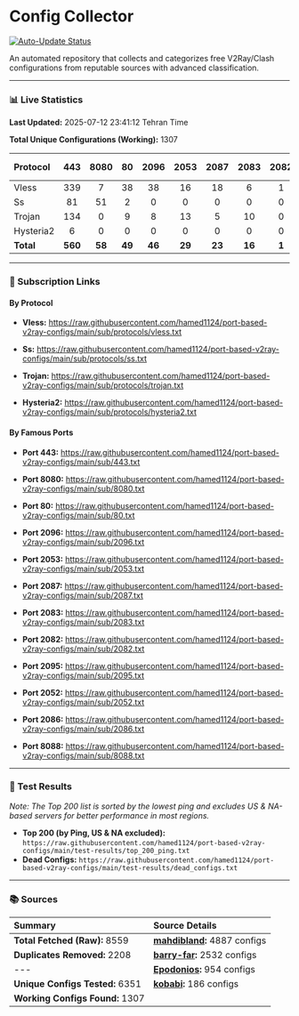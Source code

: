 # Config Collector

[![Auto-Update Status](https://github.com/hamed1124/port-based-v2ray-configs/actions/workflows/main.yml/badge.svg)](https://github.com/hamed1124/port-based-v2ray-configs/actions/workflows/main.yml)

An automated repository that collects and categorizes free V2Ray/Clash configurations from reputable sources with advanced classification.

---

### 📊 Live Statistics

**Last Updated:** 2025-07-12 23:41:12 Tehran Time

**Total Unique Configurations (Working):** 1307

| Protocol | 443 | 8080 | 80 | 2096 | 2053 | 2087 | 2083 | 2082 | 2095 | 2052 | 2086 | 8088 | Other Ports | Total |
|:---| :---: | :---: | :---: | :---: | :---: | :---: | :---: | :---: | :---: | :---: | :---: | :---: |:---:|:---:|
| Vless | 339 | 7 | 38 | 38 | 16 | 18 | 6 | 1 | 1 | 0 | 0 | 0 | 267 | **731** |
| Ss | 81 | 51 | 2 | 0 | 0 | 0 | 0 | 0 | 0 | 0 | 0 | 0 | 201 | **335** |
| Trojan | 134 | 0 | 9 | 8 | 13 | 5 | 10 | 0 | 0 | 0 | 0 | 0 | 54 | **233** |
| Hysteria2 | 6 | 0 | 0 | 0 | 0 | 0 | 0 | 0 | 0 | 0 | 0 | 0 | 2 | **8** |
| **Total** | **560** | **58** | **49** | **46** | **29** | **23** | **16** | **1** | **1** | **0** | **0** | **0** | **524** | **1307** |

---

### 🚀 Subscription Links

#### By Protocol

- **Vless:**
  https://raw.githubusercontent.com/hamed1124/port-based-v2ray-configs/main/sub/protocols/vless.txt

- **Ss:**
  https://raw.githubusercontent.com/hamed1124/port-based-v2ray-configs/main/sub/protocols/ss.txt

- **Trojan:**
  https://raw.githubusercontent.com/hamed1124/port-based-v2ray-configs/main/sub/protocols/trojan.txt

- **Hysteria2:**
  https://raw.githubusercontent.com/hamed1124/port-based-v2ray-configs/main/sub/protocols/hysteria2.txt

#### By Famous Ports

- **Port 443:**
  https://raw.githubusercontent.com/hamed1124/port-based-v2ray-configs/main/sub/443.txt

- **Port 8080:**
  https://raw.githubusercontent.com/hamed1124/port-based-v2ray-configs/main/sub/8080.txt

- **Port 80:**
  https://raw.githubusercontent.com/hamed1124/port-based-v2ray-configs/main/sub/80.txt

- **Port 2096:**
  https://raw.githubusercontent.com/hamed1124/port-based-v2ray-configs/main/sub/2096.txt

- **Port 2053:**
  https://raw.githubusercontent.com/hamed1124/port-based-v2ray-configs/main/sub/2053.txt

- **Port 2087:**
  https://raw.githubusercontent.com/hamed1124/port-based-v2ray-configs/main/sub/2087.txt

- **Port 2083:**
  https://raw.githubusercontent.com/hamed1124/port-based-v2ray-configs/main/sub/2083.txt

- **Port 2082:**
  https://raw.githubusercontent.com/hamed1124/port-based-v2ray-configs/main/sub/2082.txt

- **Port 2095:**
  https://raw.githubusercontent.com/hamed1124/port-based-v2ray-configs/main/sub/2095.txt

- **Port 2052:**
  https://raw.githubusercontent.com/hamed1124/port-based-v2ray-configs/main/sub/2052.txt

- **Port 2086:**
  https://raw.githubusercontent.com/hamed1124/port-based-v2ray-configs/main/sub/2086.txt

- **Port 8088:**
  https://raw.githubusercontent.com/hamed1124/port-based-v2ray-configs/main/sub/8088.txt

---

### 🧪 Test Results
*Note: The Top 200 list is sorted by the lowest ping and excludes US & NA-based servers for better performance in most regions.*

- **Top 200 (by Ping, US & NA excluded):** `https://raw.githubusercontent.com/hamed1124/port-based-v2ray-configs/main/test-results/top_200_ping.txt`
- **Dead Configs:** `https://raw.githubusercontent.com/hamed1124/port-based-v2ray-configs/main/test-results/dead_configs.txt`

---

### 📚 Sources

| Summary | Source Details |
|:---|:---|
| **Total Fetched (Raw):** 8559 | **[mahdibland](https://github.com/mahdibland/V2RayAggregator):** 4887 configs |
| **Duplicates Removed:** 2208 | **[barry-far](https://github.com/barry-far/V2ray-Config):** 2532 configs |
| --- | **[Epodonios](https://github.com/Epodonios/v2ray-configs):** 954 configs |
| **Unique Configs Tested:** 6351 | **[kobabi](https://github.com/liketolivefree/kobabi):** 186 configs |
| **Working Configs Found:** 1307 |  |
